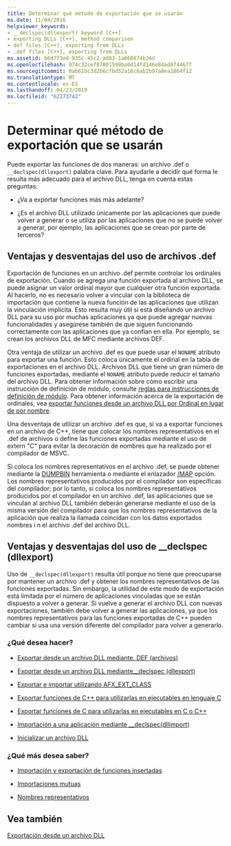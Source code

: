 ```yaml
---
title: Determinar qué método de exportación que se usarán
ms.date: 11/04/2016
helpviewer_keywords:
- __declspec(dllexport) keyword [C++]
- exporting DLLs [C++], method comparison
- def files [C++], exporting from DLLs
- .def files [C++], exporting from DLLs
ms.assetid: 66d773ed-935c-45c2-ad03-1a060874b34d
ms.openlocfilehash: 974c32cef87801599ba0d14fd146e84ad874467f
ms.sourcegitcommit: 0ab61bc3d2b6cfbd52a16c6ab2b97a8ea1864f12
ms.translationtype: MT
ms.contentlocale: es-ES
ms.lasthandoff: 04/23/2019
ms.locfileid: "62273742"
---
```

# <a name="determine-which-exporting-method-to-use"></a>Determinar qué método de exportación que se usarán

Puede exportar las funciones de dos maneras: un archivo .def o `__declspec(dllexport)` palabra clave. Para ayudarle a decidir qué forma le resulta más adecuado para el archivo DLL, tenga en cuenta estas preguntas:

- ¿Va a exportar funciones más más adelante?

- ¿Es el archivo DLL utilizado únicamente por las aplicaciones que puede volver a generar o se utiliza por las aplicaciones que no se puede volver a generar, por ejemplo, las aplicaciones que se crean por parte de terceros?

## <a name="pros-and-cons-of-using-def-files"></a>Ventajas y desventajas del uso de archivos .def

Exportación de funciones en un archivo .def permite controlar los ordinales de exportación. Cuando se agrega una función exportada al archivo DLL, se puede asignar un valor ordinal mayor que cualquier otra función exportada. Al hacerlo, no es necesario volver a vincular con la biblioteca de importación que contiene la nueva función de las aplicaciones que utilizan la vinculación implícita. Esto resulta muy útil si está diseñando un archivo DLL para su uso por muchas aplicaciones ya que puede agregar nuevas funcionalidades y asegúrese también de que siguen funcionando correctamente con las aplicaciones que ya confían en ella. Por ejemplo, se crean los archivos DLL de MFC mediante archivos DEF.

Otra ventaja de utilizar un archivo .def es que puede usar el `NONAME` atributo para exportar una función. Esto coloca únicamente el ordinal en la tabla de exportaciones en el archivo DLL. Archivos DLL que tiene un gran número de funciones exportadas, mediante el `NONAME` atributo puede reducir el tamaño del archivo DLL. Para obtener información sobre cómo escribir una instrucción de definición de módulo, consulte [reglas para instrucciones de definición de módulo](reference/rules-for-module-definition-statements.md). Para obtener información acerca de la exportación de ordinales, vea [exportar funciones desde un archivo DLL por Ordinal en lugar de por nombre](exporting-functions-from-a-dll-by-ordinal-rather-than-by-name.md).

Una desventaja de utilizar un archivo .def es que, si va a exportar funciones en un archivo de C++, tiene que colocar los nombres representativos en el .def de archivos o define las funciones exportadas mediante el uso de extern "C" para evitar la decoración de nombres que ha realizado por el compilador de MSVC.

Si coloca los nombres representativos en el archivo .def, se puede obtener mediante la [DUMPBIN](reference/dumpbin-reference.md) herramienta o mediante el enlazador [/MAP](reference/map-generate-mapfile.md) opción. Los nombres representativos producidos por el compilador son específicas del compilador; por lo tanto, si coloca los nombres representativos producidos por el compilador en un archivo .def, las aplicaciones que se vinculan al archivo DLL también deberán generarse mediante el uso de la misma versión del compilador para que los nombres representativos de la aplicación que realiza la llamada coincidan con los datos exportados nombres i n el archivo .def del archivo DLL.

## <a name="pros-and-cons-of-using-declspecdllexport"></a>Ventajas y desventajas del uso de __declspec (dllexport)

Uso de `__declspec(dllexport)` resulta útil porque no tiene que preocuparse por mantener un archivo .def y obtener los nombres representativos de las funciones exportadas. Sin embargo, la utilidad de este modo de exportación está limitada por el número de aplicaciones vinculadas que se están dispuesto a volver a generar. Si vuelve a generar el archivo DLL con nuevas exportaciones, también debe volver a generar las aplicaciones, ya que los nombres representativos para las funciones exportadas de C++ pueden cambiar si usa una versión diferente del compilador para volver a generarlo.

### <a name="what-do-you-want-to-do"></a>¿Qué desea hacer?

- [Exportar desde un archivo DLL mediante. DEF (archivos)](exporting-from-a-dll-using-def-files.md)

- [Exportar desde un archivo DLL mediante__declspec (dllexport)](exporting-from-a-dll-using-declspec-dllexport.md)

- [Exportar e importar utilizando AFX_EXT_CLASS](exporting-and-importing-using-afx-ext-class.md)

- [Exportar funciones de C++ para utilizarlas en ejecutables en lenguaje C](exporting-cpp-functions-for-use-in-c-language-executables.md)

- [Exportar funciones de C para utilizarlas en ejecutables en C o C++](exporting-c-functions-for-use-in-c-or-cpp-language-executables.md)

- [Importación a una aplicación mediante __declspec(dllimport)](importing-into-an-application-using-declspec-dllimport.md)

- [Inicializar un archivo DLL](run-time-library-behavior.md#initializing-a-dll)

### <a name="what-do-you-want-to-know-more-about"></a>¿Qué más desea saber?

- [Importación y exportación de funciones insertadas](importing-and-exporting-inline-functions.md)

- [Importaciones mutuas](mutual-imports.md)

- [Nombres representativos](reference/decorated-names.md)

## <a name="see-also"></a>Vea también

[Exportación desde un archivo DLL](exporting-from-a-dll.md)
